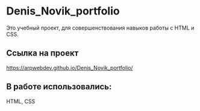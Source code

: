 # Denis_Novik_portfolio
Это учебный проект, для совершенствования навыков работы с HTML и CSS.

## Ссылка на проект 
https://arpwebdev.github.io/Denis_Novik_portfolio/

## В работе использовались:
HTML, CSS 
